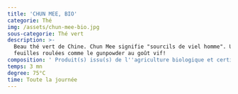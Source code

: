 ```yaml
---
title: 'CHUN MEE, BIO'
categorie: Thé
img: /assets/chun-mee-bio.jpg
sous-categorie: Thé vert
description: >-
  Beau thé vert de Chine. Chun Mee signifie "sourcils de viel homme". Un thé aux
  feuilles roulées comme le gunpowder au goût vif!
composition: ' Produit(s) issu(s) de l''agriculture biologique et certifié(s) par FR-BIO-01.'
temps: 3 mn
degree: 75°C
time: Toute la journée
---
```


